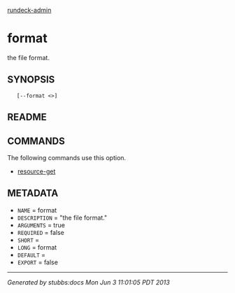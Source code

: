[rundeck-admin](../../index.html)

# format

the file format.

## SYNOPSIS

       [--format <>]

## README



## COMMANDS

The following commands use this option.

* [resource-get](../../commands/resource-get/index.html)

## METADATA

* `NAME` = format
* `DESCRIPTION` = "the file format."
* `ARGUMENTS` = true
* `REQUIRED` = false
* `SHORT` = 
* `LONG` = format
* `DEFAULT` = 
* `EXPORT` = false

----

*Generated by stubbs:docs Mon Jun  3 11:01:05 PDT 2013*

